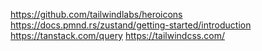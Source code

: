 https://github.com/tailwindlabs/heroicons
https://docs.pmnd.rs/zustand/getting-started/introduction
https://tanstack.com/query
https://tailwindcss.com/